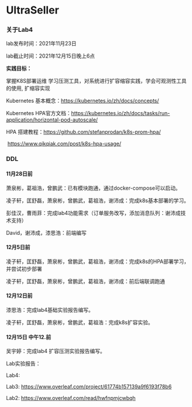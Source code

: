 # UltraSeller
### 关于Lab4

lab发布时间：2021年11月23日 

lab截止时间：2021年12月15日晚上6点 


**实践目标：**

掌握K8S部署运维
学习压测工具，对系统进行扩容缩容实践，学会可观测性工具的使用, 扩缩容实现

Kubernetes 基本概念：https://kubernetes.io/zh/docs/concepts/

Kubernetes HPA官方文档：https://kubernetes.io/zh/docs/tasks/run-application/horizontal-pod-autoscale/

HPA 搭建教程：https://github.com/stefanprodan/k8s-prom-hpa/

​ https://www.qikqiak.com/post/k8s-hpa-usage/


### DDL
#### 11月28日前

萧泉彬，葛祖浩，曾鹏武：已有模块跑通，通过docker-compose可以启动。  

凌子轩，匡舒磊，萧泉彬，曾鹏武，葛祖浩，谢沛成：完成k8s基本部署的学习。

彭佳汉，曹雨菲：完成lab4功能需求（订单服务改写，添加消息队列：谢沛成技术支持）

David，谢沛成，漆思浩：前端编写

#### 12月5日前

凌子轩，匡舒磊，萧泉彬，曾鹏武，葛祖浩，谢沛成：完成k8s的HPA部署学习，并尝试初步部署

凌子轩，匡舒磊，萧泉彬，曾鹏武，葛祖浩，谢沛成：前后端联调跑通

#### 12月12日前

漆思浩：完成lab4基础实验报告编写。

凌子轩，匡舒磊，萧泉彬，曾鹏武，葛祖浩：完成k8s扩容实验。

#### 12月15日 中午12.前

吴宇婷：完成lab4 扩容压测实验报告编写。


Lab实验报告：

Lab4:

Lab3:  https://www.overleaf.com/project/61774b157139a9f6193f78b6

Lab2:  https://www.overleaf.com/read/hwfnpmjcwbqh
